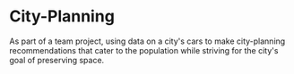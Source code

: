 # City-Planning
As part of a team project, using data on a city's cars to make city-planning recommendations that cater to the population while striving for the city's goal of preserving space. 
